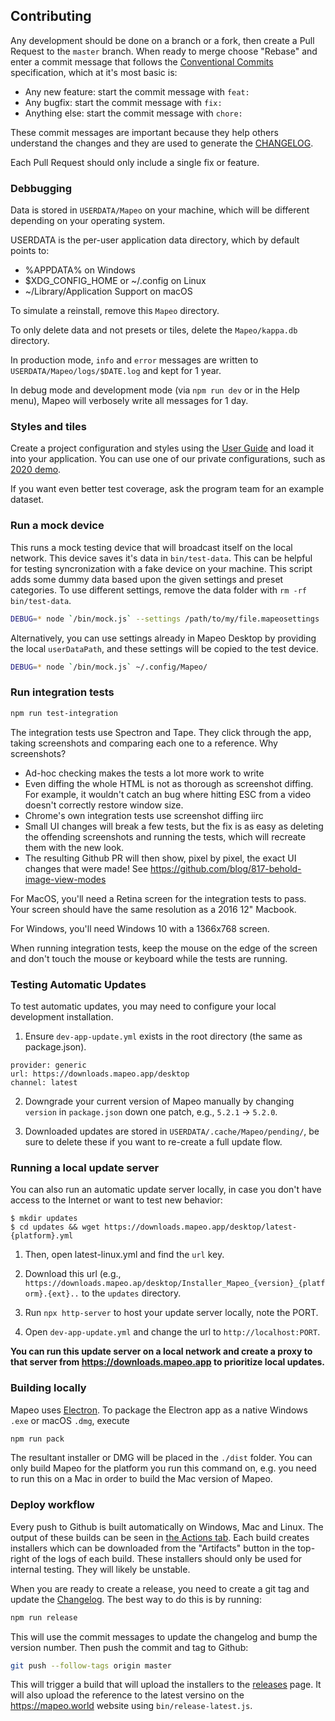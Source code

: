 ## Contributing
Any development should be done on a branch or a fork, then create a Pull Request to the `master` branch. When ready to merge choose "Rebase" and enter a commit message that follows the [Conventional Commits](https://www.conventionalcommits.org/en/v1.0.0-beta.4/#examples) specification, which at it's most basic is:

* Any new feature: start the commit message with `feat: `
* Any bugfix: start the commit message with `fix: `
* Anything else: start the commit message with `chore: `

These commit messages are important because they help others understand the changes and they are used to generate the [CHANGELOG](CHANGELOG.md).

Each Pull Request should only include a single fix or feature.

### Debbugging

Data is stored in `USERDATA/Mapeo` on your machine, which will be different
depending on your operating system.

USERDATA is the per-user application data directory, which by default points to:
  * %APPDATA% on Windows
  * $XDG_CONFIG_HOME or ~/.config on Linux
  * ~/Library/Application Support on macOS

To simulate a reinstall, remove this `Mapeo` directory.

To only delete data and not presets or tiles, delete the `Mapeo/kappa.db`
directory.

In production mode, `info` and `error` messages are written to
`USERDATA/Mapeo/logs/$DATE.log` and kept for 1 year.

In debug mode and development mode (via `npm run dev` or in the Help menu),
Mapeo will verbosely write all messages for 1 day. 

### Styles and tiles

Create a project configuration and styles using the [User
Guide](https://docs.mapeo.app) and load it into your application. You can use
one of our private configurations, such as [2020
demo](https://github.com/digidem/mapeo-config-2020-demo-en). 

If you want even better test coverage, ask the program team for an example
dataset.


### Run a mock device

This runs a mock testing device that will broadcast itself on the local
network. This device saves it's data in `bin/test-data`. This can be helpful
for testing syncronization with a fake device on your machine.  This script
adds some dummy data based upon the given settings and preset categories. To use
different settings, remove the data folder with `rm -rf bin/test-data`. 

```sh
DEBUG=* node `/bin/mock.js` --settings /path/to/my/file.mapeosettings
```


Alternatively, you can use settings already in Mapeo Desktop by providing the
local `userDataPath`, and these settings will be copied to the test device. 

```sh
DEBUG=* node `/bin/mock.js` ~/.config/Mapeo/
```


### Run integration tests

```sh
npm run test-integration
```

The integration tests use Spectron and Tape. They click through the app, taking screenshots and
comparing each one to a reference. Why screenshots?

* Ad-hoc checking makes the tests a lot more work to write
* Even diffing the whole HTML is not as thorough as screenshot diffing. For example, it wouldn't
  catch an bug where hitting ESC from a video doesn't correctly restore window size.
* Chrome's own integration tests use screenshot diffing iirc
* Small UI changes will break a few tests, but the fix is as easy as deleting the offending
  screenshots and running the tests, which will recreate them with the new look.
* The resulting Github PR will then show, pixel by pixel, the exact UI changes that were made! See
  https://github.com/blog/817-behold-image-view-modes

For MacOS, you'll need a Retina screen for the integration tests to pass. Your screen should have
the same resolution as a 2016 12" Macbook.

For Windows, you'll need Windows 10 with a 1366x768 screen.

When running integration tests, keep the mouse on the edge of the screen and don't touch the mouse
or keyboard while the tests are running.


### Testing Automatic Updates

To test automatic updates, you may need to configure your local development
installation. 

1. Ensure `dev-app-update.yml` exists in the root directory (the same as
package.json).

```
provider: generic
url: https://downloads.mapeo.app/desktop
channel: latest
```

2. Downgrade your current version of Mapeo manually by changing `version` in
   `package.json` down one patch, e.g., `5.2.1` -> `5.2.0`.

3. Downloaded updates are stored in `USERDATA/.cache/Mapeo/pending/`, be sure
   to delete these if you want to re-create a full update flow.


### Running a local update server

You can also run an automatic update server locally, in case you don't have access to
the Internet or want to test new behavior:

```
$ mkdir updates
$ cd updates && wget https://downloads.mapeo.app/desktop/latest-{platform}.yml 
```

1. Then, open latest-linux.yml and find the `url` key. 

2. Download this url (e.g., `https://downloads.mapeo.ap/desktop/Installer_Mapeo_{version}_{platform}.{ext}..` to the `updates` directory. 

3. Run `npx http-server` to host your update server locally, note the
   PORT.

4. Open `dev-app-update.yml` and change the url to `http://localhost:PORT`. 

**You can run this update server on a local network and create a proxy to that
server from https://downloads.mapeo.app to prioritize local updates.** 


### Building locally

Mapeo uses [Electron](http://electron.atom.io/). To package the Electron app as
a native Windows `.exe` or macOS `.dmg`, execute

```sh
npm run pack
```

The resultant installer or DMG will be placed in the `./dist` folder. You can only build Mapeo for the platform you run this command on, e.g. you need to run this on a Mac in order to build the Mac version of Mapeo.

### Deploy workflow

Every push to Github is built automatically on Windows, Mac and Linux. The output of these builds can be seen in [the Actions tab](https://github.com/digidem/mapeo-desktop/actions). Each build creates installers which can be downloaded from the "Artifacts" button in the top-right of the logs of each build. These installers should only be used for internal testing. They will likely be unstable.

When you are ready to create a release, you need to create a git tag and update the [Changelog](CHANGELOG.md). The best way to do this is by running:

```sh
npm run release
```

This will use the commit messages to update the changelog and bump the version number. Then push the commit and tag to Github:

```sh
git push --follow-tags origin master
```

This will trigger a build that will upload the installers to the [releases](https://github.com/digidem/mapeo-desktop/releases) page. It will also upload the reference to the latest versino on the https://mapeo.world website using `bin/release-latest.js`.


